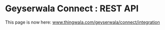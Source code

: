 Geyserwala Connect : REST API
===

This page is now here: [ www.thingwala.com/geyserwala/connect/integration ]( https://www.thingwala.com/geyserwala/connect/integration#rest-api )
